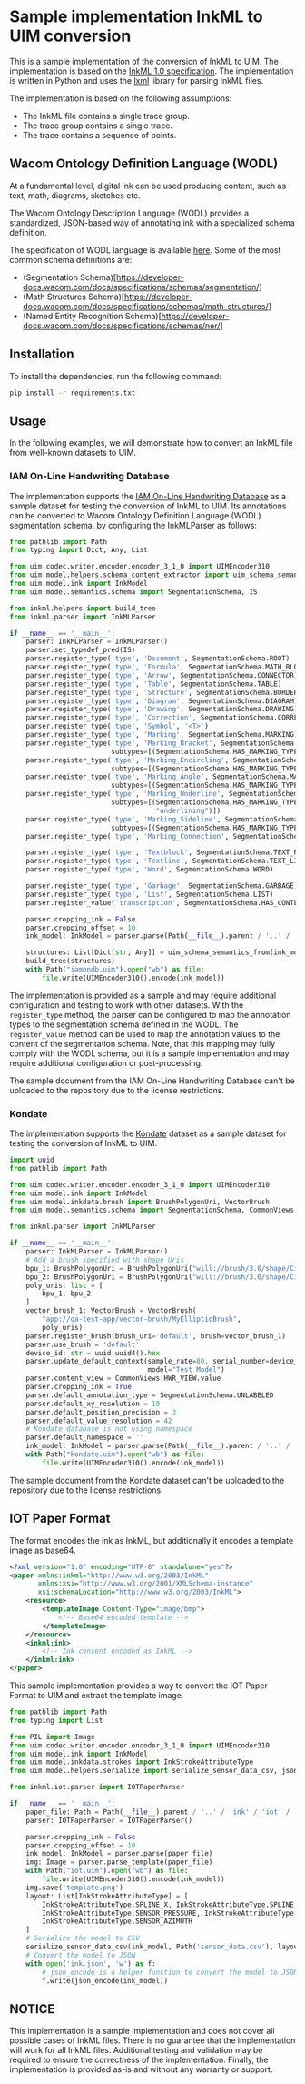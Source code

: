 Sample implementation InkML to UIM conversion
=============================================

This is a sample implementation of the conversion of InkML to UIM. 
The implementation is based on the [InkML 1.0 specification](http://www.w3.org/TR/InkML/). 
The implementation is written in Python and uses the [lxml](http://lxml.de/) library for parsing InkML files.

The implementation is based on the following assumptions:
- The InkML file contains a single trace group.
- The trace group contains a single trace.
- The trace contains a sequence of points.

## Wacom Ontology Definition Language (WODL)

At a fundamental level, digital ink can be used producing content, such as text, math, diagrams, sketches etc.

The Wacom Ontology Description Language (WODL) provides a standardized, JSON-based way of annotating ink with a specialized schema definition.

The specification of WODL language is available [here](https://developer-docs.wacom.com/docs/specifications/wodl/).
Some of the most common schema definitions are:
- (Segmentation Schema)[https://developer-docs.wacom.com/docs/specifications/schemas/segmentation/]
- (Math Structures Schema)[https://developer-docs.wacom.com/docs/specifications/schemas/math-structures/]
- (Named Entity Recognition Schema)[https://developer-docs.wacom.com/docs/specifications/schemas/ner/]

## Installation

To install the dependencies, run the following command:

```bash
pip install -r requirements.txt
```

## Usage

In the following examples, we will demonstrate how to convert an InkML file from well-known datasets to UIM.

### IAM On-Line Handwriting Database

The implementation supports the [IAM On-Line Handwriting Database](https://fki.tic.heia-fr.ch/databases/iam-on-line-handwriting-database) as a sample dataset for testing the conversion of InkML to UIM.
Its annotations can be converted to Wacom Ontology Definition Language (WODL) segmentation schema, by configuring the InkMLParser as follows:

```python
from pathlib import Path
from typing import Dict, Any, List

from uim.codec.writer.encoder.encoder_3_1_0 import UIMEncoder310
from uim.model.helpers.schema_content_extractor import uim_schema_semantics_from
from uim.model.ink import InkModel
from uim.model.semantics.schema import SegmentationSchema, IS

from inkml.helpers import build_tree
from inkml.parser import InkMLParser

if __name__ == '__main__':
    parser: InkMLParser = InkMLParser()
    parser.set_typedef_pred(IS)
    parser.register_type('type', 'Document', SegmentationSchema.ROOT)
    parser.register_type('type', 'Formula', SegmentationSchema.MATH_BLOCK)
    parser.register_type('type', 'Arrow', SegmentationSchema.CONNECTOR)
    parser.register_type('type', 'Table', SegmentationSchema.TABLE)
    parser.register_type('type', 'Structure', SegmentationSchema.BORDER)
    parser.register_type('type', 'Diagram', SegmentationSchema.DIAGRAM)
    parser.register_type('type', 'Drawing', SegmentationSchema.DRAWING)
    parser.register_type('type', 'Correction', SegmentationSchema.CORRECTION)
    parser.register_type('type', 'Symbol', '<T>')
    parser.register_type('type', 'Marking', SegmentationSchema.MARKING)
    parser.register_type('type', 'Marking_Bracket', SegmentationSchema.MARKING,
                         subtypes=[(SegmentationSchema.HAS_MARKING_TYPE, 'other')])
    parser.register_type('type', 'Marking_Encircling', SegmentationSchema.MARKING,
                         subtypes=[(SegmentationSchema.HAS_MARKING_TYPE, 'encircling')])
    parser.register_type('type', 'Marking_Angle', SegmentationSchema.MARKING,
                         subtypes=[(SegmentationSchema.HAS_MARKING_TYPE, 'other')])
    parser.register_type('type', 'Marking_Underline', SegmentationSchema.MARKING,
                         subtypes=[(SegmentationSchema.HAS_MARKING_TYPE,
                                    "underlining")])
    parser.register_type('type', 'Marking_Sideline', SegmentationSchema.MARKING,
                         subtypes=[(SegmentationSchema.HAS_MARKING_TYPE, 'other')])
    parser.register_type('type', 'Marking_Connection', SegmentationSchema.CONNECTOR)

    parser.register_type('type', 'Textblock', SegmentationSchema.TEXT_REGION)
    parser.register_type('type', 'Textline', SegmentationSchema.TEXT_LINE)
    parser.register_type('type', 'Word', SegmentationSchema.WORD)

    parser.register_type('type', 'Garbage', SegmentationSchema.GARBAGE)
    parser.register_type('type', 'List', SegmentationSchema.LIST)
    parser.register_value('transcription', SegmentationSchema.HAS_CONTENT)

    parser.cropping_ink = False
    parser.cropping_offset = 10
    ink_model: InkModel = parser.parse(Path(__file__).parent / '..' / 'ink' / 'inkml' / 'iamondb.inkml')

    structures: List[Dict[str, Any]] = uim_schema_semantics_from(ink_model, "custom")
    build_tree(structures)
    with Path("iamondb.uim").open("wb") as file:
        file.write(UIMEncoder310().encode(ink_model))
```

The implementation is provided as a sample and may require additional configuration and testing to work with other datasets.
With the `register_type` method, the parser can be configured to map the annotation types to the segmentation schema defined in the WODL.
The `register_value` method can be used to map the annotation values to the content of the segmentation schema.
Note, that this mapping may fully comply with the WODL schema, but it is a sample implementation and may require additional configuration or post-processing.

The sample document from the IAM On-Line Handwriting Database can't be uploaded to the repository due to the license restrictions.

### Kondate

The implementation supports the [Kondate](https://web.tuat.ac.jp/~nakagawa/database/en/kondate_about.html) dataset as a sample dataset for testing the conversion of InkML to UIM.

```python
import uuid
from pathlib import Path

from uim.codec.writer.encoder.encoder_3_1_0 import UIMEncoder310
from uim.model.ink import InkModel
from uim.model.inkdata.brush import BrushPolygonUri, VectorBrush
from uim.model.semantics.schema import SegmentationSchema, CommonViews

from inkml.parser import InkMLParser

if __name__ == '__main__':
    parser: InkMLParser = InkMLParser()
    # Add a brush specified with shape Uris
    bpu_1: BrushPolygonUri = BrushPolygonUri("will://brush/3.0/shape/Circle?precision=20&radius=1", min_scale=0.)
    bpu_2: BrushPolygonUri = BrushPolygonUri("will://brush/3.0/shape/Circle?precision=20&radius=0.5", min_scale=4.)
    poly_uris: list = [
        bpu_1, bpu_2
    ]
    vector_brush_1: VectorBrush = VectorBrush(
        "app://qa-test-app/vector-brush/MyEllipticBrush",
        poly_uris)
    parser.register_brush(brush_uri='default', brush=vector_brush_1)
    parser.use_brush = 'default'
    device_id: str = uuid.uuid4().hex
    parser.update_default_context(sample_rate=80, serial_number=device_id, manufacturer="Test Manufacturer",
                                  model="Test Model")
    parser.content_view = CommonViews.HWR_VIEW.value
    parser.cropping_ink = True
    parser.default_annotation_type = SegmentationSchema.UNLABELED
    parser.default_xy_resolution = 10
    parser.default_position_precision = 3
    parser.default_value_resolution = 42
    # Kondate database is not using namespace
    parser.default_namespace = ''
    ink_model: InkModel = parser.parse(Path(__file__).parent / '..' / 'ink' / 'inkml' / 'kondate.inkml')
    with Path("kondate.uim").open("wb") as file:
        file.write(UIMEncoder310().encode(ink_model))
```

The sample document from the Kondate dataset can't be uploaded to the repository due to the license restrictions.

## IOT Paper Format 

The format encodes the ink as InkML, but additionally it encodes a template image as base64.

```xml
<?xml version="1.0" encoding="UTF-8" standalone="yes"?>
<paper xmlns:inkml="http://www.w3.org/2003/InkML"
       xmlns:xsi="http://www.w3.org/2001/XMLSchema-instance"
       xsi:schemaLocation="http://www.w3.org/2003/InkML">
    <resource>
        <templateImage Content-Type="image/bmp">
            <!-- Base64 encoded template -->
        </templateImage>
    </resource>
    <inkml:ink>
        <!-- Ink content encoded as InkML -->
    </inkml:ink>
</paper>
```

This sample implementation provides a way to convert the IOT Paper Format to UIM and extract the template image.

```python
from pathlib import Path
from typing import List

from PIL import Image
from uim.codec.writer.encoder.encoder_3_1_0 import UIMEncoder310
from uim.model.ink import InkModel
from uim.model.inkdata.strokes import InkStrokeAttributeType
from uim.model.helpers.serialize import serialize_sensor_data_csv, json_encode

from inkml.iot.parser import IOTPaperParser

if __name__ == '__main__':
    paper_file: Path = Path(__file__).parent / '..' / 'ink' / 'iot' / 'HelloInk.inkml'
    parser: IOTPaperParser = IOTPaperParser()

    parser.cropping_ink = False
    parser.cropping_offset = 10
    ink_model: InkModel = parser.parse(paper_file)
    img: Image = parser.parse_template(paper_file)
    with Path("iot.uim").open("wb") as file:
        file.write(UIMEncoder310().encode(ink_model))
    img.save('template.png')
    layout: List[InkStrokeAttributeType] = [
        InkStrokeAttributeType.SPLINE_X, InkStrokeAttributeType.SPLINE_Y, InkStrokeAttributeType.SENSOR_TIMESTAMP,
        InkStrokeAttributeType.SENSOR_PRESSURE, InkStrokeAttributeType.SENSOR_ALTITUDE,
        InkStrokeAttributeType.SENSOR_AZIMUTH
    ]
    # Serialize the model to CSV
    serialize_sensor_data_csv(ink_model, Path('sensor_data.csv'), layout=layout)
    # Convert the model to JSON
    with open('ink.json', 'w') as f:
        # json_encode is a helper function to convert the model to JSON
        f.write(json_encode(ink_model))
```

## NOTICE

This implementation is a sample implementation and does not cover all possible cases of InkML files.
There is no guarantee that the implementation will work for all InkML files.
Additional testing and validation may be required to ensure the correctness of the implementation.
Finally, the implementation is provided as-is and without any warranty or support.